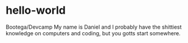 # hello-world
Bootega/Devcamp
My name is Daniel and I probably have the shittiest knowledge on 
computers and coding, but you gotts start somewhere. 

